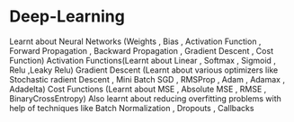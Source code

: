 # Deep-Learning
Learnt about Neural Networks (Weights , Bias , Activation Function , Forward Propagation , Backward Propagation , Gradient Descent , Cost Function)
Activation Functions(Learnt about Linear , Softmax , Sigmoid , Relu ,Leaky Relu)
Gradient Descent (Learnt about various optimizers like Stochastic radient Descent , Mini Batch SGD , RMSProp , Adam , Adamax , Adadelta)
Cost Functions (Learnt about MSE , Absolute MSE , RMSE , BinaryCrossEntropy)
Also learnt about reducing overfitting problems with help of techniques like Batch Normalization , Dropouts , Callbacks 
